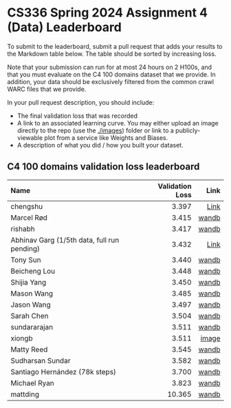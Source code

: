 # CS336 Spring 2024 Assignment 4 (Data) Leaderboard

To submit to the leaderboard, submit a pull request that adds your results to
the Markdown table below. The table should be sorted by increasing loss.

Note that your submission can run for at most 24 hours on 2 H100s, and that you
must evaluate on the C4 100 domains dataset that we provide. In addition, your
data should be exclusively filtered from the common crawl WARC files that we
provide.

In your pull request description, you should include:

- The final validation loss that was recorded
- A link to an associated learning curve. You may either upload an image
  directly to the repo (use the [./images](./images)) folder or link to a
  publicly-viewable plot from a service like Weights and Biases.
- A description of what you did / how you built your dataset.


## C4 100 domains validation loss leaderboard

| Name           | Validation Loss | Link                                         |
|:---------------|----------------:|---------------------------------------------:|
| chengshu       |           3.397 | [Link](https://wandb.ai/chengshu/cs336_hw4/reports/eval_loss-24-05-27-10-59-19---Vmlldzo4MTEzOTgz) |
| Marcel Rød     |           3.415 | [wandb](https://api.wandb.ai/links/uce/22sfzl5n) |
| rishabh        |           3.417 | [wandb](https://api.wandb.ai/links/rishabh-ranjan/93c9jode) |
| Abhinav Garg (1/5th data, full run pending)   |           3.432  | [Link](https://api.wandb.ai/links/abhinavg4/8l2esdu6) 
| Tony Sun       |           3.440 | [wandb](https://api.wandb.ai/links/tonysun9/hvypz4dv)    |
| Beicheng Lou   |           3.448 | [wandb](https://api.wandb.ai/links/lbc45123s/r6lssfdi)    |
| Shijia Yang    |           3.450 | [wandb](https://api.wandb.ai/links/shijiayang/ackk9eun) |
| Mason Wang     |           3.485 | [wandb](https://api.wandb.ai/links/masonwang/oga6dz89) |
| Jason Wang     |           3.497 | [wandb](https://api.wandb.ai/links/blahblahhhj/o390l3a1) |
| Sarah Chen     |           3.504 | [wandb](https://api.wandb.ai/links/sachen/mec4fo2v) |
| sundararajan   |           3.511 | [wandb](https://api.wandb.ai/links/sundararajan-team/brohdggp) |
| xiongb         |           3.511 | [image](./images/xiongb.png)                                    |
| Matty Reed     |           3.545 | [wandb](https://api.wandb.ai/links/matthewreed/wad1hxqu) |
| Sudharsan Sundar |         3.582 | [wandb](https://api.wandb.ai/links/alephentine/thenownc) |
| Santiago Hernández (78k steps) | 3.700 | [wandb](https://api.wandb.ai/links/estanfor/p2epo6oz) |
| Michael Ryan   |           3.823 | [wandb](https://api.wandb.ai/links/michael-nlp/6o5lh2y3) |
| mattding       |           10.365| [wandb](https://api.wandb.ai/links/mattding/wgu1ko6s) |
